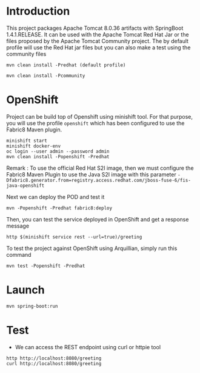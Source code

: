 # Introduction

This project packages Apache Tomcat 8.0.36 artifacts with SpringBoot 1.4.1.RELEASE. It can be used with the Apache Tomcat Red Hat Jar or the files
proposed by the Apache Tomcat Community project. The by default profile will use the Red Hat jar files but you can also make a test using the community files

```
mvn clean install -Predhat (default profile)
```

```
mvn clean install -Pcommunity
```

# OpenShift

Project can be build top of Openshift using minishift tool. For that purpose, you will use the profile `openshift` which has been 
configured to use the Fabric8 Maven plugin.

```
minishift start
minishift docker-env
oc login --user admin --password admin
mvn clean install -Popenshift -Predhat
```

Remark : To use the official Red Hat S2I image, then we must configure the Fabric8 Maven Plugin to use the Java S2I image with this parameter `-Dfabric8.generator.from=registry.access.redhat.com/jboss-fuse-6/fis-java-openshift`

Next we can deploy the POD and test it

```
mvn -Popenshift -Predhat fabric8:deploy
```

Then, you can test the service deployed in OpenShift and get a response message 

```
http $(minishift service rest --url=true)/greeting
```

To test the project against OpenShift using Arquillian, simply run this command

```
mvn test -Popenshift -Predhat
```

# Launch
```
mvn spring-boot:run
```

# Test

* We can access the REST endpoint using curl or httpie tool
```
http http://localhost:8080/greeting
curl http://localhost:8080/greeting
```
